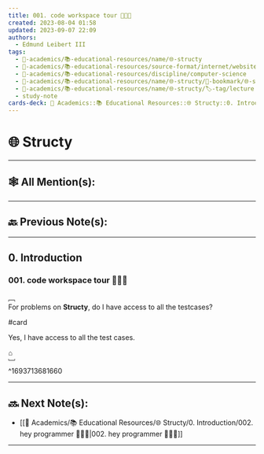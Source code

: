 ```yaml
---
title: 001. code workspace tour 👨🏻‍🏫
created: 2023-08-04 01:58
updated: 2023-09-07 22:09
authors:
  - Edmund Leibert III
tags:
  - 🔴-academics/📚-educational-resources/name/🌐-structy
  - 🔴-academics/📚-educational-resources/source-format/internet/website
  - 🔴-academics/📚-educational-resources/discipline/computer-science
  - 🔴-academics/📚-educational-resources/name/🌐-structy/🔖-bookmark/🌐-structy/0-introduction/001-code-workspace-tour-👨🏻‍🏫
  - 🔴-academics/📚-educational-resources/name/🌐-structy/🏷️-tag/lecture
  - study-note
cards-deck: 🔴 Academics::📚 Educational Resources::🌐 Structy::0. Introduction::001. code workspace tour 👨🏻‍🏫
---
```


# 🌐 Structy

---

## 🕸️ All Mention(s): 

---

## 🔙 Previous Note(s):

---

## 0. Introduction

### 001. code workspace tour 👨🏻‍🏫

﹇<br>
For problems on **Structy**, do I have access to all the testcases?

#card 

Yes, I have access to all the test cases.

⌂
<br>﹈<br>^1693713681660



---

## 🔜 Next Note(s):
- [[🔴 Academics/📚 Educational Resources/🌐 Structy/0. Introduction/002. hey programmer 🧑🏽‍💻|002. hey programmer 🧑🏽‍💻]]

---
